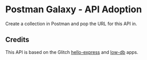 # Postman Galaxy - API Adoption

Create a collection in Postman and pop the URL for this API in.

## Credits

This API is based on the Glitch [hello-express](https://glitch.com/~hello-express) and [low-db](https://glitch.com/~low-db) apps.
